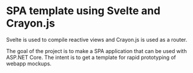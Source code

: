 # SPA template using Svelte and Crayon.js

Svelte is used to compile reactive views and Crayon.js is used as a router.

The goal of the project is to make a SPA application that can be used with ASP.NET Core.
The intent is to get a template for rapid prototyping of webapp mockups.
